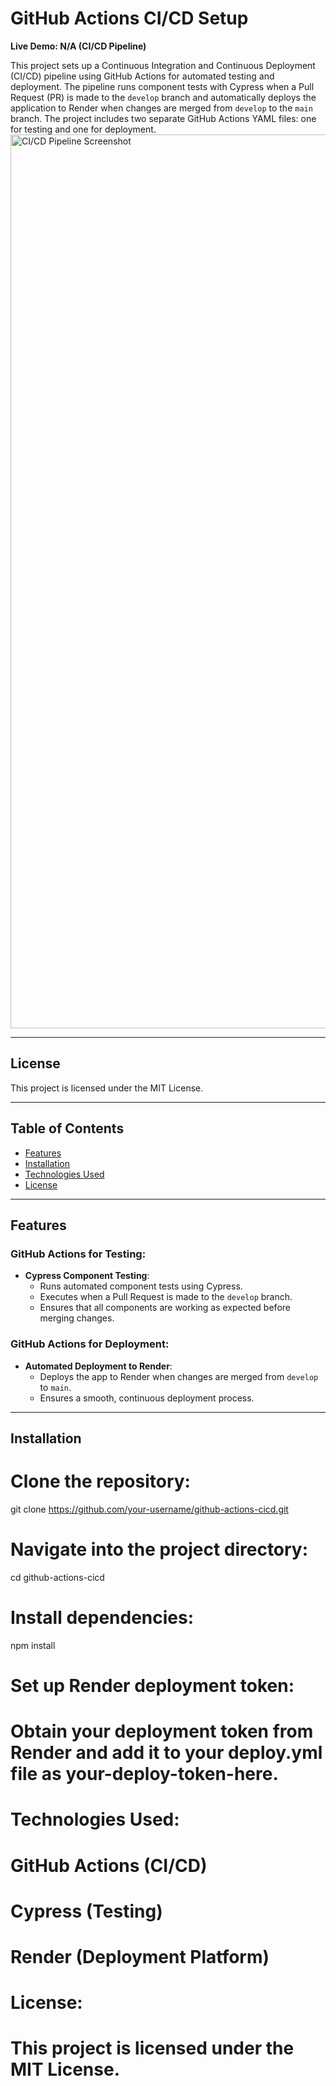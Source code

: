 # GitHub Actions CI/CD Setup  
**Live Demo: N/A (CI/CD Pipeline)**

This project sets up a Continuous Integration and Continuous Deployment (CI/CD) pipeline using GitHub Actions for automated testing and deployment. The pipeline runs component tests with Cypress when a Pull Request (PR) is made to the `develop` branch and automatically deploys the application to Render when changes are merged from `develop` to the `main` branch. The project includes two separate GitHub Actions YAML files: one for testing and one for deployment.  
<img width="1430" alt="CI/CD Pipeline Screenshot" src="https://github.com/user-attachments/assets/ci-cd-pipeline-image" />

---

## License  
This project is licensed under the MIT License.

---

## Table of Contents  
- [Features](#features)  
- [Installation](#installation)  
- [Technologies Used](#technologies-used)  
- [License](#license)  

---

## Features  

### GitHub Actions for Testing:  
- **Cypress Component Testing**: 
  - Runs automated component tests using Cypress.
  - Executes when a Pull Request is made to the `develop` branch.
  - Ensures that all components are working as expected before merging changes.

### GitHub Actions for Deployment:  
- **Automated Deployment to Render**: 
  - Deploys the app to Render when changes are merged from `develop` to `main`.
  - Ensures a smooth, continuous deployment process.

---

## Installation  

# Clone the repository:
git clone https://github.com/your-username/github-actions-cicd.git

# Navigate into the project directory:
cd github-actions-cicd

# Install dependencies:
npm install

# Set up Render deployment token:
# Obtain your deployment token from Render and add it to your deploy.yml file as your-deploy-token-here.

# Technologies Used:
# GitHub Actions (CI/CD)
# Cypress (Testing)
# Render (Deployment Platform)

# License:
# This project is licensed under the MIT License.
